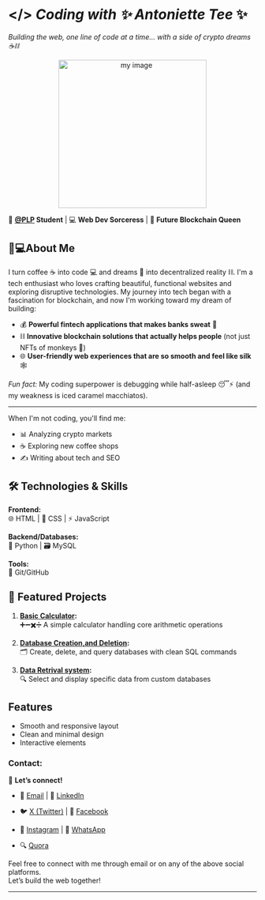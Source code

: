 
# </> *Coding with ✨ Antoniette Tee* ✨
  
*Building the web, one line of code at a time… with a side of crypto dreams ☕⛓️* 


<p align="center">
 <img src="https://imgur.com/RKRrsYv.jpg" width="300" alt="my image">
</p>


🌱 **[@PLP](https://academy.powerlearnprojectafrica.org/profile) Student** | 💻 **Web Dev Sorceress** | 🚀 **Future Blockchain Queen** 

## 👩💻About Me

I turn coffee ☕ into code 💻 and dreams 🌙 into decentralized reality ⛓️. I'm a tech enthusiast who loves crafting beautiful, functional websites and exploring disruptive technologies. My journey into tech began with a fascination for blockchain, and now I'm working toward my dream of building:   

- 💰 **Powerful fintech applications that makes banks sweat** 💸  
- ⛓️ **Innovative blockchain solutions that actually helps people** (not just NFTs of monkeys 🐒)  
- 🌐 **User-friendly web experiences that are so smooth and feel like silk** 🕸️ 

*Fun fact:* My coding superpower is debugging while half-asleep 😴⚡ (and my weakness is iced caramel macchiatos).  

---

When I'm not coding, you'll find me:
- 📊 Analyzing crypto markets
- ☕ Exploring new coffee shops
- ✍️ Writing about tech and SEO

## 🛠️ Technologies & Skills
**Frontend:**  
🌐 HTML | 🎨 CSS | ⚡ JavaScript  

**Backend/Databases:**  
🐍 Python | 🗃️ MySQL  

**Tools:**  
🔧 Git/GitHub  

## 💼 Featured Projects
1. **[Basic Calculator](https://github.com/Gratitude311/basic-calculator.git):**  
   ➕➖✖️➗ A simple calculator handling core arithmetic operations  

2. **[Database Creation,and Deletion](https://github.com/PLP-Database-Design/wk-1-Gratitude311.git):**  
   🗂️ Create, delete, and query databases with clean SQL commands  

3. **[Data Retrival system](https://github.com/PLP-Database-Design/wk-2a-Fxroyalempres.git):**  
   🔍 Select and display specific data from custom databases  


## Features
- Smooth and responsive layout
- Clean and minimal design
- Interactive elements

### Contact:
🔗 **Let’s connect!**  
- 📧 [Email](mailto:antoniettekagendo@gmail.com)                | 👔 [LinkedIn](https://www.linkedin.com/in/antoniette-kagendo)

- 🐦 [X (Twitter)](https://x.com/AntonietteKage2)               | 📘 [Facebook](https://www.facebook.com/share/1LCod87zyU/)
                                                                                                                                          
- 📸 [Instagram](https://www.instagram.com/antoniette_tee)      | 💬 [WhatsApp](https://wa.me/message/RCMUTCNFYPUEI1)

- 🔍 [Quora](https://www.quora.com/profile/Antoniette-Kagendo)



Feel free to connect with me through email or on any of the above social platforms.  
Let’s build the web together!

---

